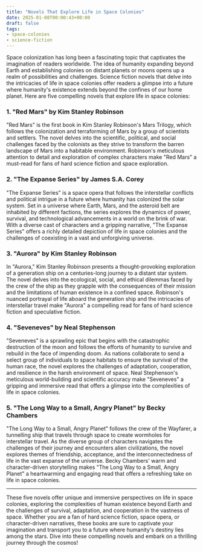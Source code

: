 ```yaml
---
title: "Novels That Explore Life in Space Colonies"
date: 2025-01-08T00:00:43+00:00
draft: false
tags: 
- space-colonies
- science-fiction
---
```


Space colonization has long been a fascinating topic that captivates the imagination of readers worldwide. The idea of humanity expanding beyond Earth and establishing colonies on distant planets or moons opens up a realm of possibilities and challenges. Science fiction novels that delve into the intricacies of life in space colonies offer readers a glimpse into a future where humanity's existence extends beyond the confines of our home planet. Here are five compelling novels that explore life in space colonies:

### 1. "Red Mars" by Kim Stanley Robinson

"Red Mars" is the first book in Kim Stanley Robinson's Mars Trilogy, which follows the colonization and terraforming of Mars by a group of scientists and settlers. The novel delves into the scientific, political, and social challenges faced by the colonists as they strive to transform the barren landscape of Mars into a habitable environment. Robinson's meticulous attention to detail and exploration of complex characters make "Red Mars" a must-read for fans of hard science fiction and space exploration.

### 2. "The Expanse Series" by James S.A. Corey

"The Expanse Series" is a space opera that follows the interstellar conflicts and political intrigue in a future where humanity has colonized the solar system. Set in a universe where Earth, Mars, and the asteroid belt are inhabited by different factions, the series explores the dynamics of power, survival, and technological advancements in a world on the brink of war. With a diverse cast of characters and a gripping narrative, "The Expanse Series" offers a richly detailed depiction of life in space colonies and the challenges of coexisting in a vast and unforgiving universe.

### 3. "Aurora" by Kim Stanley Robinson

In "Aurora," Kim Stanley Robinson presents a thought-provoking exploration of a generation ship on a centuries-long journey to a distant star system. The novel delves into the ecological, social, and ethical dilemmas faced by the crew of the ship as they grapple with the consequences of their mission and the limitations of human existence in a confined space. Robinson's nuanced portrayal of life aboard the generation ship and the intricacies of interstellar travel make "Aurora" a compelling read for fans of hard science fiction and speculative fiction.

### 4. "Seveneves" by Neal Stephenson

"Seveneves" is a sprawling epic that begins with the catastrophic destruction of the moon and follows the efforts of humanity to survive and rebuild in the face of impending doom. As nations collaborate to send a select group of individuals to space habitats to ensure the survival of the human race, the novel explores the challenges of adaptation, cooperation, and resilience in the harsh environment of space. Neal Stephenson's meticulous world-building and scientific accuracy make "Seveneves" a gripping and immersive read that offers a glimpse into the complexities of life in space colonies.

### 5. "The Long Way to a Small, Angry Planet" by Becky Chambers

"The Long Way to a Small, Angry Planet" follows the crew of the Wayfarer, a tunnelling ship that travels through space to create wormholes for interstellar travel. As the diverse group of characters navigates the challenges of their journey and encounters alien civilizations, the novel explores themes of friendship, acceptance, and the interconnectedness of life in the vast expanse of the universe. Becky Chambers' warm and character-driven storytelling makes "The Long Way to a Small, Angry Planet" a heartwarming and engaging read that offers a refreshing take on life in space colonies.

---

These five novels offer unique and immersive perspectives on life in space colonies, exploring the complexities of human existence beyond Earth and the challenges of survival, adaptation, and cooperation in the vastness of space. Whether you are a fan of hard science fiction, space opera, or character-driven narratives, these books are sure to captivate your imagination and transport you to a future where humanity's destiny lies among the stars. Dive into these compelling novels and embark on a thrilling journey through the cosmos!